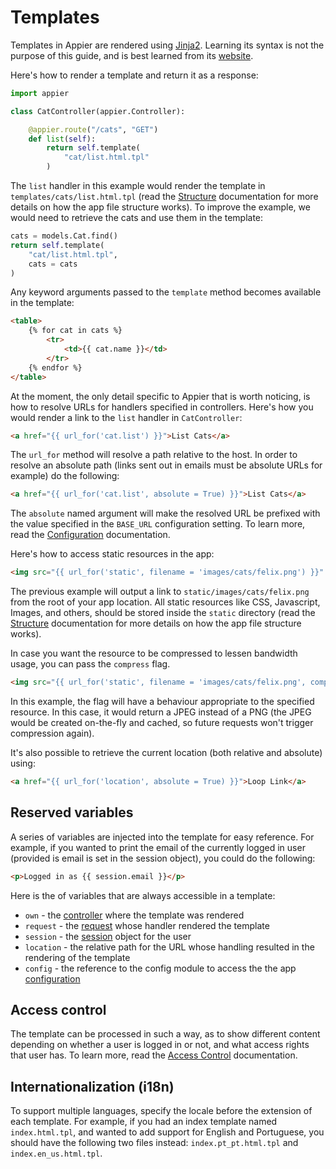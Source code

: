 # Templates

Templates in Appier are rendered using [Jinja2](http://jinja.pocoo.org/). Learning
its syntax is not the purpose of this guide, and is best learned from its
[website](http://jinja.pocoo.org/).

Here's how to render a template and return it as a response:

```python
import appier

class CatController(appier.Controller):

    @appier.route("/cats", "GET")
    def list(self):
        return self.template(
            "cat/list.html.tpl"
        )
```

The `list` handler in this example would render the template in
`templates/cats/list.html.tpl` (read the [Structure](structure.md)
documentation for more details on how the app file structure works).
To improve the example, we would need to retrieve the cats and use
them in the template:

```python
cats = models.Cat.find()
return self.template(
    "cat/list.html.tpl",
    cats = cats
)
```

Any keyword arguments passed to the `template` method becomes available in the template:

```html
<table>
    {% for cat in cats %}
        <tr>
            <td>{{ cat.name }}</td>
        </tr>
    {% endfor %}
</table>
```

At the moment, the only detail specific to Appier that is worth noticing, is how to resolve
URLs for handlers specified in controllers. Here's how you would render a link to the
`list` handler in `CatController`:

```html
<a href="{{ url_for('cat.list') }}">List Cats</a>
```

The `url_for` method will resolve a path relative to the host. In order to resolve an absolute path
(links sent out in emails must be absolute URLs for example) do the following:

```html
<a href="{{ url_for('cat.list', absolute = True) }}">List Cats</a>
```

The `absolute` named argument will make the resolved URL be prefixed with the value specified
in the `BASE_URL` configuration setting. To learn more, read the [Configuration](configuration.md)
documentation.

Here's how to access static resources in the app:

```html
<img src="{{ url_for('static', filename = 'images/cats/felix.png') }}" />
```

The previous example will output a link to `static/images/cats/felix.png` from
the root of your app location. All static resources like CSS, Javascript, Images,
and others, should be stored inside the `static` directory (read the [Structure](structure.md)
documentation for more details on how the app file structure works).

In case you want the resource to be compressed to lessen bandwidth usage, you can pass the `compress` flag.

```html
<img src="{{ url_for('static', filename = 'images/cats/felix.png', compress = True) }}" />
```

In this example, the flag will have a behaviour appropriate to the specified resource.
In this case, it would return a JPEG instead of a PNG (the JPEG would be created on-the-fly
and cached, so future requests won't trigger compression again).

It's also possible to retrieve the current location (both relative and absolute) using:

```html
<a href="{{ url_for('location', absolute = True) }}">Loop Link</a>
```

## Reserved variables

A series of variables are injected into the template for easy reference. For example,
if you wanted to print the email of the currently logged in user (provided is email
is set in the session object), you could do the following:

```html
<p>Logged in as {{ session.email }}</p>
```

Here is the of variables that are always accessible in a template:

* `own` - the [controller](controllers.md) where the template was rendered
* `request` - the [request](requests.md) whose handler rendered the template
* `session` - the [session](sessions.md) object for the user
* `location` - the relative path for the URL whose handling resulted in the rendering of the template
* `config` - the reference to the config module to access the the app [configuration](configuration.md)

## Access control

The template can be processed in such a way, as to show different content depending
on whether a user is logged in or not, and what access rights that user has. To learn
more, read the [Access Control](access_control.md) documentation.

## Internationalization (i18n)

To support multiple languages, specify the locale before the extension of each template.
For example, if you had an index template named `index.html.tpl`, and wanted to add support
for English and Portuguese, you should have the following two files instead: `index.pt_pt.html.tpl`
and `index.en_us.html.tpl`.
